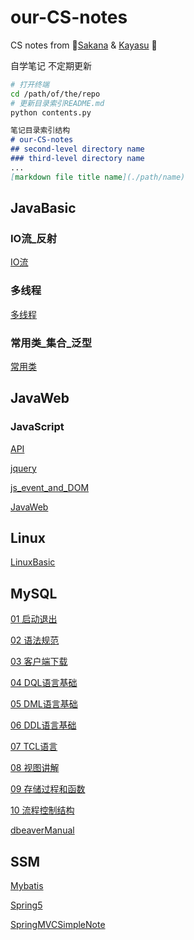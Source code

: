# our-CS-notes
CS notes from :yellow_heart:[Sakana](https://github.com/NinomiyaSakana) & [Kayasu](https://github.com/Li-Huakang) :yellow_heart:

自学笔记 不定期更新
```bash
# 打开终端
cd /path/of/the/repo
# 更新目录索引README.md
python contents.py
```

```md
笔记目录索引结构
# our-CS-notes
## second-level directory name
### third-level directory name
...
[markdown file title name](./path/name)
```


## JavaBasic
### IO流_反射
[IO流](./JavaBasic/IO流_反射/IO流.md)

### 多线程
[多线程](./JavaBasic/多线程/多线程.md)

### 常用类_集合_泛型
[常用类](./JavaBasic/常用类_集合_泛型/常用类.md)


## JavaWeb
### JavaScript
[API](./JavaWeb/JavaScript/API.md)

[jquery](./JavaWeb/JavaScript/jquery.md)

[js_event_and_DOM](./JavaWeb/JavaScript/js_event_and_DOM.md)

[JavaWeb](./JavaWeb/JavaWeb.md)


## Linux
[LinuxBasic](./Linux/LinuxBasic.md)


## MySQL
[01 启动退出](./MySQL/01%20启动退出.md)

[02 语法规范](./MySQL/02%20语法规范.md)

[03 客户端下载](./MySQL/03%20客户端下载.md)

[04 DQL语言基础](./MySQL/04%20DQL语言基础.md)

[05 DML语言基础](./MySQL/05%20DML语言基础.md)

[06 DDL语言基础](./MySQL/06%20DDL语言基础.md)

[07 TCL语言](./MySQL/07%20TCL语言.md)

[08 视图讲解](./MySQL/08%20视图讲解.md)

[09 存储过程和函数](./MySQL/09%20存储过程和函数.md)

[10 流程控制结构](./MySQL/10%20流程控制结构.md)

[dbeaverManual](./MySQL/dbeaverManual.md)


## SSM
[Mybatis](./SSM/Mybatis.md)

[Spring5](./SSM/Spring5.md)

[SpringMVCSimpleNote](./SSM/SpringMVCSimpleNote.md)

